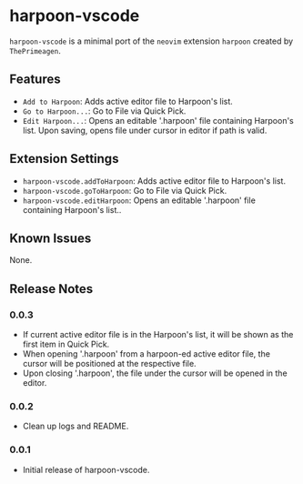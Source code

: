 # harpoon-vscode

`harpoon-vscode` is a minimal port of the `neovim` extension `harpoon` created by `ThePrimeagen`.

## Features

- `Add to Harpoon`: Adds active editor file to Harpoon's list.
- `Go to Harpoon...`: Go to File via Quick Pick.
- `Edit Harpoon...`: Opens an editable '.harpoon' file containing Harpoon's list. Upon saving, opens file under cursor in editor if path is valid.

## Extension Settings

- `harpoon-vscode.addToHarpoon`: Adds active editor file to Harpoon's list.
- `harpoon-vscode.goToHarpoon`: Go to File via Quick Pick.
- `harpoon-vscode.editHarpoon`: Opens an editable '.harpoon' file containing Harpoon's list..

## Known Issues

None.

## Release Notes

### 0.0.3
- If current active editor file is in the Harpoon's list, it will be shown as the first item in Quick Pick.
- When opening '.harpoon' from a harpoon-ed active editor file, the cursor will be positioned at the respective file.
- Upon closing '.harpoon', the file under the cursor will be opened in the editor.

### 0.0.2

- Clean up logs and README.

### 0.0.1

- Initial release of harpoon-vscode.

